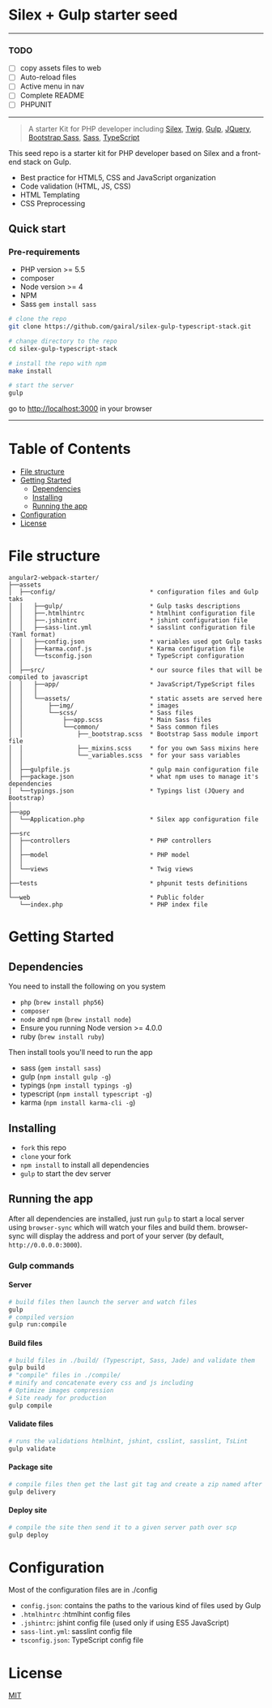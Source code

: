 # Silex + Gulp starter seed

---

### TODO
- [ ] copy assets files to web
- [ ] Auto-reload files
- [ ] Active menu in nav
- [ ] Complete README
- [ ] PHPUNIT

---

> A starter Kit for PHP developer including [Silex](http://silex.sensiolabs.org), [Twig](http://twig.sensiolabs.org), [Gulp](http://gulpjs.com), [JQuery](https://github.com/jquery/jquery), [Bootstrap Sass](https://github.com/twbs/bootstrap-sass), [Sass](http://sass-lang.com), [TypeScript](https://www.typescriptlang.org)

This seed repo is a starter kit for PHP developer based on Silex and a front-end stack on Gulp.

* Best practice for HTML5, CSS and JavaScript organization
* Code validation (HTML, JS, CSS)
* HTML Templating
* CSS Preprocessing

## Quick start
### Pre-requirements
* PHP version >= 5.5
* composer
* Node version >= 4
* NPM
* Sass `gem install sass`

```bash
# clone the repo
git clone https://github.com/gairal/silex-gulp-typescript-stack.git

# change directory to the repo
cd silex-gulp-typescript-stack

# install the repo with npm
make install

# start the server
gulp
```
go to [http://localhost:3000](http://localhost:3000) in your browser

---

# Table of Contents
* [File structure](#file-structure)
* [Getting Started](#getting-started)
    * [Dependencies](#dependencies)
    * [Installing](#installing)
    * [Running the app](#running-the-app)
* [Configuration](#configuration)
* [License](#license)

# File structure
```
angular2-webpack-starter/
├──assets
│  ├──config/                          * configuration files and Gulp taks
│  │   ├──gulp/                        * Gulp tasks descriptions
│  │   ├──.htmlhintrc                  * htmlhint configuration file
│  │   ├──.jshintrc                    * jshint configuration file
│  │   ├──sass-lint.yml                * sasslint configuration file (Yaml format)
│  │   ├──config.json                  * variables used got Gulp tasks
│  │   ├──karma.conf.js                * Karma configuration file
│  │   └──tsconfig.json                * TypeScript configuration
│  │
│  ├──src/                             * our source files that will be compiled to javascript
│  │   ├──app/                         * JavaScript/TypeScript files
│  │   │
│  │   └──assets/                      * static assets are served here
│  │       ├──img/                     * images
│  │       └──scss/                    * Sass files
│  │           ├──app.scss             * Main Sass files
│  │           └──common/              * Sass common files
│  │               ├──_bootstrap.scss  * Bootstrap Sass module import file
│  │               ├──_mixins.scss     * for you own Sass mixins here
│  │               └──_variables.scss  * for your sass variables
│  │
│  ├──gulpfile.js                      * gulp main configuration file
│  ├──package.json                     * what npm uses to manage it's dependencies
│  └──typings.json                     * Typings list (JQuery and Bootstrap)
│
├──app
│  └──Application.php                  * Silex app configuration file
│
├──src
│  ├──controllers                      * PHP controllers
│  │
│  ├──model                            * PHP model
│  │
│  └──views                            * Twig views
│
├──tests                               * phpunit tests definitions
│
└──web                                 * Public folder
   └──index.php                        * PHP index file
```
# Getting Started
## Dependencies
You need to install the following on you system
* `php` (`brew install php56`)
* `composer`
* `node` and `npm` (`brew install node`)
* Ensure you running Node version >= 4.0.0
* ruby (`brew install ruby`)

Then install tools you'll need to run the app
* sass (`gem install sass`)
* gulp (`npm install gulp -g`)
* typings (`npm install typings -g`)
* typescript (`npm install typescript -g`)
* karma (`npm install karma-cli -g`)

## Installing
* `fork` this repo
* `clone` your fork
* `npm install` to install all dependencies
* `gulp` to start the dev server

## Running the app
After all dependencies are installed, just run `gulp` to start a local server using `browser-sync` which will watch your files and build them.
browser-sync will display the address and port of your server (by default, `http://0.0.0.0:3000`).

### Gulp commands
#### Server
```bash
# build files then launch the server and watch files
gulp
# compiled version
gulp run:compile
```
#### Build files
```bash
# build files in ./build/ (Typescript, Sass, Jade) and validate them
gulp build
# "compile" files in ./compile/
# minify and concatenate every css and js including
# Optimize images compression
# Site ready for production
gulp compile
```
#### Validate files
```bash
# runs the validations htmlhint, jshint, csslint, sasslint, TsLint
gulp validate
```
#### Package site
```bash
# compile files then get the last git tag and create a zip named after it
gulp delivery
```
#### Deploy site
```bash
# compile the site then send it to a given server path over scp
gulp deploy
```
# Configuration
Most of the configuration files are in ./config
* `config.json`: contains the paths to the various kind of files used by Gulp
* `.htmlhintrc` :htmlhint config files
* `.jshintrc`: jshint config file (used only if using ES5 JavaScript)
* `sass-lint.yml`: sasslint config file
* `tsconfig.json`: TypeScript config file

# License
[MIT](/LICENSE.md)
